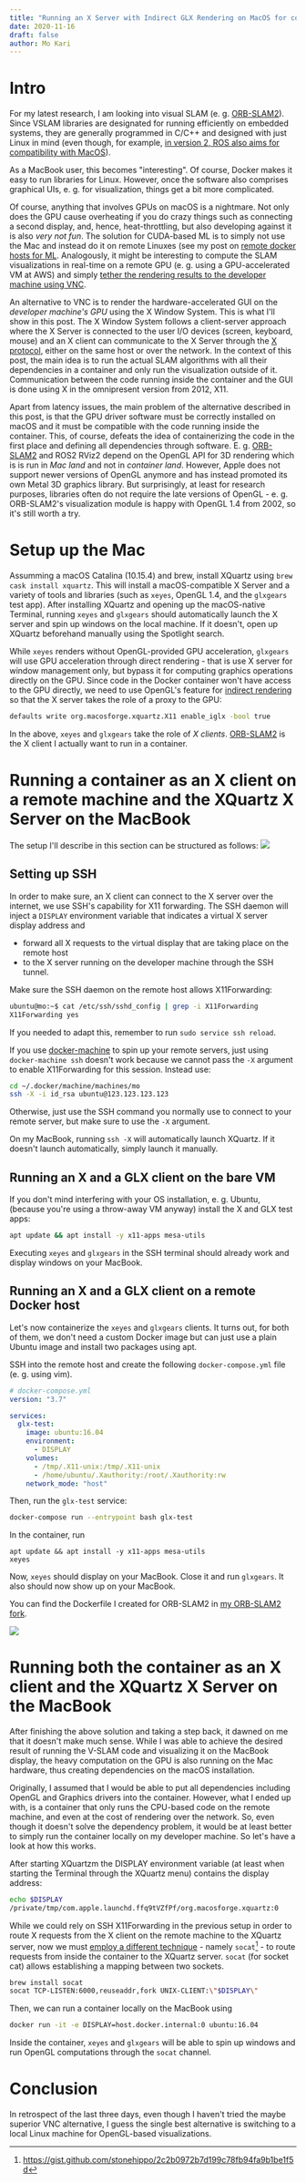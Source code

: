 ```yaml
---
title: "Running an X Server with Indirect GLX Rendering on MacOS for containerized applications with GUIs"
date: 2020-11-16
draft: false
author: Mo Kari
---
```


# Intro
For my latest research, I am looking into visual SLAM (e. g. [ORB-SLAM2](https://github.com/raulmur/ORB_SLAM2)). Since VSLAM libraries are designated for running efficiently on embedded systems, they are generally programmed in C/C++ and designed with just Linux in mind (even though, for example, [in version 2, ROS also aims for compatibility with MacOS](https://index.ros.org/doc/ros2/Installation/Crystal/macOS-Install-Binary/)). 

As a MacBook user, this becomes "interesting". Of course, Docker makes it easy to run libraries for Linux. However, once the software also comprises graphical UIs, e. g. for visualization, things get a bit more complicated. 

Of course, anything that involves GPUs on macOS is a nightmare. Not only does the GPU cause overheating if you do crazy things such as connecting a second display, and, hence, heat-throttling, but also developing against it is also _very not fun_. The solution for CUDA-based ML is to simply not use the Mac and instead do it on remote Linuxes (see my post on [remote docker hosts for ML](/posts/remote-docker-for-ml/). Analogously, it might be interesting to compute the SLAM visualizations in real-time on a remote GPU (e. g. using a GPU-accelerated VM at AWS) and simply [tether the rendering results to the developer machine using VNC](https://carla.readthedocs.io/en/0.9.7/carla_headless/). 

An alternative to VNC is to render the hardware-accelerated GUI on the _developer machine's GPU_ using the X Window System. This is what I'll show in this post. The X Window System follows a client-server approach where the X Server is connected to the user I/O devices (screen, keyboard, mouse) and an X client can communicate to the X Server through the [X protocol](https://www.x.org/releases/X11R7.6/doc/man/man3/), either on the same host or over the network. In the context of this post, the main idea is to run the actual SLAM algorithms with all their dependencies in a container and only run the visualization outside of it. Communication between the code running inside the container and the GUI is done using X in the omnipresent version from 2012, X11.

Apart from latency issues, the main problem of the alternative described in this post, is that the GPU driver software must be correctly installed on macOS and it must be compatible with the code running inside the container. This, of course, defeats the idea of containerizing the code in the first place and defining all dependencies through software. E. g. [ORB-SLAM2](https://github.com/raulmur/ORB_SLAM2) and ROS2 RViz2 depend on the OpenGL API for 3D rendering which is is run in _Mac land_ and not in _container land_. However, Apple does not support newer versions of OpenGL anymore and has instead promoted its own Metal 3D graphics library. But surprisingly, at least for research purposes, libraries often do not require the late versions of OpenGL - e. g. ORB-SLAM2's visualization module is happy with OpenGL 1.4 from 2002, so it's still worth a try. 

# Setup up the Mac
Assumming a macOS Catalina (10.15.4) and brew, install XQuartz using `brew cask install xquartz`. This will install a macOS-compatible X Server and a variety of tools and libraries (such as `xeyes`, OpenGL 1.4, and the `glxgears` test app). After installing XQuartz and opening up the macOS-native Terminal, running `xeyes` and `glxgears` should automatically launch the X server and spin up windows on the local machine. If it doesn't, open up XQuartz beforehand manually using the Spotlight search. 

While `xeyes` renders without OpenGL-provided GPU acceleration, `glxgears` will use GPU acceleration through direct rendering - that is use X server for window management only, but bypass it for computing graphics operations directly on the GPU. Since code in the Docker container won't have access to the GPU directly, we need to use OpenGL's feature for [indirect rendering](https://bugs.freedesktop.org/show_bug.cgi?id=96260) so that the X server takes the role of a proxy to the GPU:
 
```sh
defaults write org.macosforge.xquartz.X11 enable_iglx -bool true
```

In the above, `xeyes` and `glxgears` take the role of _X clients_. [ORB-SLAM2](https://github.com/raulmur/ORB_SLAM2) is the X client I actually want to run in a container.

# Running a container as an X client on a remote machine and the XQuartz X Server on the MacBook
The setup I'll describe in this section can be structured as follows:
![](setup.png)

## Setting up SSH
In order to make sure, an X client can connect to the X server over the internet, we use SSH's capability for X11 forwarding. The SSH daemon will inject a `DISPLAY` environment variable that indicates a virtual X server display address and 
- forward all X requests to the virtual display that are taking place on the remote host  
- to the X server running on the developer machine through the SSH tunnel. 

Make sure the SSH daemon on the remote host allows X11Forwarding:
```sh
ubuntu@mo:~$ cat /etc/ssh/sshd_config | grep -i X11Forwarding
X11Forwarding yes
```
If you needed to adapt this, remember to run `sudo service ssh reload`.

If you use [docker-machine](/posts/remote-docker-for-ml.md) to spin up your remote servers, just using `docker-machine ssh` doesn't work because we cannot pass the `-X` argument to enable X11Forwarding for this session. Instead use:
```sh
cd ~/.docker/machine/machines/mo
ssh -X -i id_rsa ubuntu@123.123.123.123
```

Otherwise, just use the SSH command you normally use to connect to your remote server, 
but make sure to use the `-X` argument.

On my MacBook, running `ssh -X` will automatically launch XQuartz. If it doesn't launch automatically, simply launch it manually.

## Running an X and a GLX client on the bare VM
If you don't mind interfering with your OS installation, e. g. Ubuntu, (because you're using a throw-away VM anyway) install the X and GLX test apps:

```sh
apt update && apt install -y x11-apps mesa-utils
```

Executing `xeyes` and `glxgears` in the SSH terminal should already work and display windows on your MacBook. 

## Running an X and a GLX client on a remote Docker host
Let's now containerize the `xeyes` and `glxgears` clients. It turns out, for both of them, we don't need a custom Docker image but can just use a plain Ubuntu image and install two packages using apt. 

SSH into the remote host and create the following `docker-compose.yml` file (e. g. using vim). 
```yml
# docker-compose.yml
version: "3.7"

services:
  glx-test:
    image: ubuntu:16.04
    environment: 
      - DISPLAY
    volumes:
      - /tmp/.X11-unix:/tmp/.X11-unix
      - /home/ubuntu/.Xauthority:/root/.Xauthority:rw
    network_mode: "host"
```

Then, run the `glx-test` service:

```sh
docker-compose run --entrypoint bash glx-test
```

In the container, run 
```
apt update && apt install -y x11-apps mesa-utils 
xeyes
```

Now, `xeyes` should display on your MacBook. Close it and run `glxgears`. It also should now show up on your MacBook. 

You can find the Dockerfile I created for ORB-SLAM2 in [my ORB-SLAM2 fork](https://github.com/MohamedKari/ORB_SLAM2/blob/master/Dockerfile). 

![](orb-slam2-on-mac.gif)

# Running both the container as an X client and the XQuartz X Server on the MacBook
After finishing the above solution and taking a step back, it dawned on me that it doesn't make much sense. While I was able to achieve the desired result of running the V-SLAM code and visualizing it on the MacBook display, the heavy computation on the GPU is also running on the Mac hardware, thus creating dependencies on the macOS installation. 

Originally, I assumed that I would be able to put all dependencies including OpenGL and Graphics drivers into the container. However, what I ended up with, is a container that only runs the CPU-based code on the remote machine, and even at the cost of rendering over the network. So, even though it doesn't solve the dependency problem, it would be at least better to simply run the container locally on my developer machine. So let's have a look at how this works.

After starting XQuartzm the DISPLAY environment variable (at least when starting the Terminal through the XQuartz menu) contains the display address:
```sh
echo $DISPLAY
/private/tmp/com.apple.launchd.ffq9tVZfPf/org.macosforge.xquartz:0
```

While we could rely on SSH X11Forwarding in the previous setup in order to route X requests from the X client on the remote machine to the XQuartz server, now we must [employ a different technique](https://gist.github.com/stonehippo/2c2b0972b7d199c78fb94fa9b1be1f5d) - namely `socat`[^socat-use] - to route requests from inside the container to the XQuartz server. `socat` (for socket cat) allows establishing a mapping between two sockets.

```sh
brew install socat
socat TCP-LISTEN:6000,reuseaddr,fork UNIX-CLIENT:\"$DISPLAY\"
```

Then, we can run a container locally on the MacBook using
```sh
docker run -it -e DISPLAY=host.docker.internal:0 ubuntu:16.04
```

Inside the container, `xeyes` and `glxgears` will be able to spin up windows and run OpenGL computations through the `socat` channel.

[^socat-use]: https://gist.github.com/stonehippo/2c2b0972b7d199c78fb94fa9b1be1f5d

# Conclusion
In retrospect of the last three days, even though I haven't tried the maybe superior VNC alternative, I guess the single best alternative is switching to a local Linux machine for OpenGL-based visualizations. 